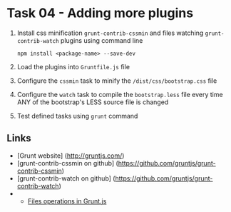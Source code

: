 Task 04 - Adding more plugins
====================

1. Install css minification `grunt-contrib-cssmin` and files watching `grunt-contrib-watch` plugins using command line

    ```
    npm install <package-name> --save-dev
    ```

2. Load the plugins into `Gruntfile.js` file
3. Configure the `cssmin` task to minify the `/dist/css/bootstrap.css` file
4. Configure the `watch` task to compile the `bootstrap.less` file every time ANY of the bootstrap's LESS source file is changed
5. Test defined tasks using `grunt` command

## Links
- [Grunt website] (http://gruntjs.com/)
- [grunt-contrib-cssmin on github] (https://github.com/gruntjs/grunt-contrib-cssmin)
- [grunt-contrib-watch on github] (https://github.com/gruntjs/grunt-contrib-watch)
- - [Files operations in Grunt.js](http://gruntjs.com/configuring-tasks#files)


